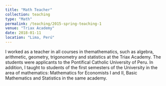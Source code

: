 ```yaml
---
title: "Math Teacher"
collection: teaching
type: "Math"
permalink: /teaching/2015-spring-teaching-1
venue: "Triax Academy"
date: 2018-01-11
location: "Lima, Perú"
---
```


I worked as a teacher in all courses in themathematics, such as algebra, arithmetic, geometry, trigonometry and statistics at the Triax Academy. The students were applicants to the Pontifical Catholic University of Peru. In addition, I taught to students of the first semesters of the University in the area of mathematics: Mathematics for Economists I and II, Basic Mathematics and Statistics in the same academy.

